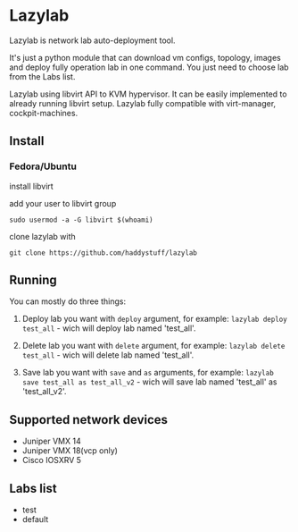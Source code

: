 Lazylab
======
Lazylab is network lab auto-deployment tool.

It's just a python module that can download vm configs, topology, images and deploy fully operation lab in one command.
You just need to choose lab from the Labs list.

Lazylab using libvirt API to KVM hypervisor.
It can be easily implemented to already running libvirt setup.
Lazylab fully compatible with virt-manager, cockpit-machines.

Install
--------------

### Fedora/Ubuntu

install libvirt

add your user to libvirt group
```
sudo usermod -a -G libvirt $(whoami)
```
clone lazylab with
```
git clone https://github.com/haddystuff/lazylab
```

Running
------------

You can mostly do three things:

1. Deploy lab you want with ``deploy`` argument, for example:
``lazylab deploy test_all`` - wich will deploy lab named 'test_all'.

2. Delete lab you want with ``delete`` argument, for example:
``lazylab delete test_all`` - wich will delete lab named 'test_all'.

3. Save lab you want with ``save`` and ``as`` arguments, for example:
``lazylab save test_all as test_all_v2`` - wich will save lab named 'test_all' as 'test_all_v2'.


Supported network devices
---------
* Juniper VMX 14
* Juniper VMX 18(vcp only)
* Cisco IOSXRV 5


Labs list
---------
* test
* default
